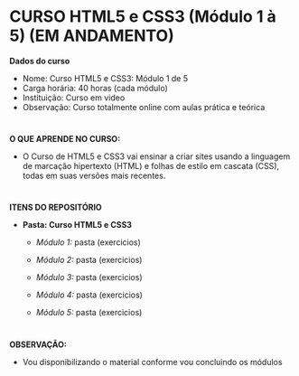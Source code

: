 # CURSO HTML5 e CSS3 (Módulo 1 à 5) (EM ANDAMENTO)

**Dados do curso**
   * Nome: Curso HTML5 e CSS3: Módulo 1 de 5
   * Carga horária: 40 horas (cada módulo)
   * Instituição: Curso em video
   * Observação: Curso totalmente online com aulas prática e teórica

#

**O QUE APRENDE NO CURSO:**
   * O Curso de HTML5 e CSS3 vai ensinar a criar sites usando a linguagem de marcação hipertexto (HTML) e folhas de estilo em cascata (CSS), todas em suas versões mais recentes. 

#

**ITENS DO REPOSITÓRIO**
   * **Pasta: Curso HTML5 e CSS3**
      * *Módulo 1:*
        pasta (exercicios)
    
       * *Módulo 2:* 
        pasta (exercicios)

        * *Módulo 3:* 
        pasta (exercicios)

        * *Módulo 4:*
        pasta (exercicios)

        * *Módulo 5:* 
        pasta (exercicios)
  
#

**OBSERVAÇÃO:**
   * Vou disponibilizando o material conforme vou concluindo os módulos

